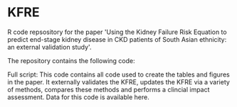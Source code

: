 # KFRE
R code repsository for the paper 'Using the Kidney Failure Risk Equation to predict end-stage kidney disease in CKD patients of South Asian ethnicity: an external validation study'.

The repository contains the following code:

Full script: This code contains all code used to create the tables and figures in the paper. It externally validates the KFRE, updates the KFRE via a variety of methods, compares these methods and performs a clincial impact assessment.
Data for this code is available here. 
